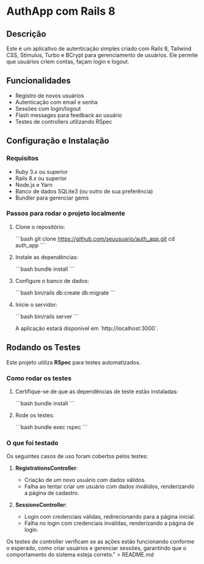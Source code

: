 # AuthApp com Rails 8

## Descrição

Este é um aplicativo de autenticação simples criado com Rails 8, Tailwind CSS, Stimulus, Turbo e BCrypt para gerenciamento de usuários. Ele permite que usuários criem contas, façam login e logout.

## Funcionalidades

- Registro de novos usuários
- Autenticação com email e senha
- Sessões com login/logout
- Flash messages para feedback ao usuário
- Testes de controllers utilizando RSpec

## Configuração e Instalação

### Requisitos

- Ruby 3.x ou superior
- Rails 8.x ou superior
- Node.js e Yarn
- Banco de dados SQLite3 (ou outro de sua preferência)
- Bundler para gerenciar gems

### Passos para rodar o projeto localmente

1. Clone o repositório:

   \`\`\`bash
   git clone https://github.com/seuusuario/auth_app.git
   cd auth_app
   \`\`\`

2. Instale as dependências:

   \`\`\`bash
   bundle install
   \`\`\`

3. Configure o banco de dados:

   \`\`\`bash
   bin/rails db:create db:migrate
   \`\`\`

4. Inicie o servidor:

   \`\`\`bash
   bin/rails server
   \`\`\`

   A aplicação estará disponível em \`http://localhost:3000\`.

## Rodando os Testes

Este projeto utiliza **RSpec** para testes automatizados.

### Como rodar os testes

1. Certifique-se de que as dependências de teste estão instaladas:

   \`\`\`bash
   bundle install
   \`\`\`

2. Rode os testes:

   \`\`\`bash
   bundle exec rspec
   \`\`\`

### O que foi testado

Os seguintes casos de uso foram cobertos pelos testes:

1. **RegistrationsController**:
   - Criação de um novo usuário com dados válidos.
   - Falha ao tentar criar um usuário com dados inválidos, renderizando a página de cadastro.

2. **SessionsController**:
   - Login com credenciais válidas, redirecionando para a página inicial.
   - Falha no login com credenciais inválidas, renderizando a página de login.

Os testes de controller verificam se as ações estão funcionando conforme o esperado, como criar usuários e gerenciar sessões, garantindo que o comportamento do sistema esteja correto." > README.md

